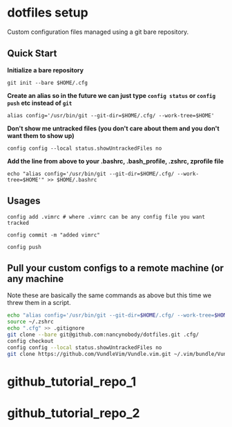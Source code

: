 # dotfiles setup

Custom configuration files managed using a git bare repository.


## Quick Start 

**Initialize a bare repository**

`git init --bare $HOME/.cfg`

**Create an alias so in the future we can just type `config status` or `config push` etc instead of `git`**

`alias config='/usr/bin/git --git-dir=$HOME/.cfg/ --work-tree=$HOME'`

**Don't show me untracked files (you don't care about them and you don't want them to show up)**

`config config --local status.showUntrackedFiles no`

**Add the line from above to your .bashrc, .bash_profile, .zshrc, zprofile file**

`echo "alias config='/usr/bin/git --git-dir=$HOME/.cfg/ --work-tree=$HOME'" >> $HOME/.bashrc`

## Usages

`config add .vimrc # where .vimrc can be any config file you want tracked`

`config commit -m "added vimrc"`

`config push`

## Pull your custom configs to a remote machine (or any machine

Note these are basically the same commands as above but this time we threw them in a script.

```bash
echo "alias config='/usr/bin/git --git-dir=$HOME/.cfg/ --work-tree=$HOME'" >> ~/.zshrc
source ~/.zshrc
echo ".cfg" >> .gitignore
git clone --bare git@github.com:nancynobody/dotfiles.git .cfg/
config checkout
config config --local status.showUntrackedFiles no
git clone https://github.com/VundleVim/Vundle.vim.git ~/.vim/bundle/Vundle.vim
```
# github_tutorial_repo_1
# github_tutorial_repo_2
